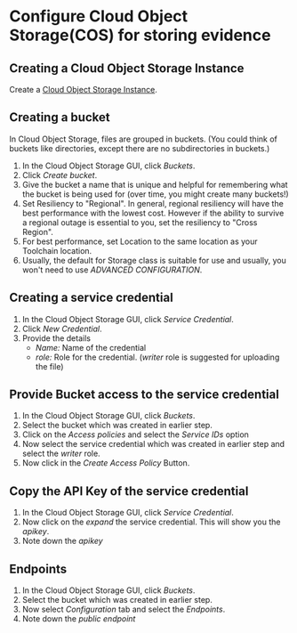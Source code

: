 # Configure Cloud Object Storage(COS) for storing evidence 

## Creating a Cloud Object Storage Instance
Create a [Cloud Object Storage Instance](https://cloud.ibm.com/catalog/services/cloud-object-storage).

## Creating a bucket
In Cloud Object Storage, files are grouped in buckets. (You could think of buckets like directories, except there are no subdirectories in buckets.) 

1. In the Cloud Object Storage GUI, click *Buckets*.
2. Click *Create bucket*.
3. Give the bucket a name that is unique and helpful for remembering what the bucket is being used for (over time, you might create many buckets!)
4. Set Resiliency to "Regional". In general, regional resiliency will have the best performance with the lowest cost. However if the ability to survive a regional outage is essential to you, set the resiliency to "Cross Region".
5. For best performance, set Location to the same location as your Toolchain location.
6. Usually, the default for Storage class is suitable for use and usually, you won't need to use *ADVANCED CONFIGURATION*.


## Creating a service credential

1. In the Cloud Object Storage GUI, click *Service Credential*.
2. Click *New Credential*.
3. Provide the details
   *  *Name:* Name of the credential
   *  *role:* Role for the credential. (*writer* role is suggested for uploading the file)

## Provide Bucket access to the service credential

1. In the Cloud Object Storage GUI, click *Buckets*.
2. Select the bucket which was created in earlier step.
3. Click on the *Access policies* and select the *Service IDs* option
4. Now select the service credential which was created in earlier step and select the *writer* role.
5. Now click in the *Create Access Policy* Button.

## Copy the API Key of the service credential

1. In the Cloud Object Storage GUI, click *Service Credential*.
2. Now click on the *expand* the service credential. This will show you the *apikey*. 
3. Note down the *apikey*

## Endpoints 

1. In the Cloud Object Storage GUI, click *Buckets*.
2. Select the bucket which was created in earlier step.
3. Now select *Configuration* tab and select the *Endpoints*.
4. Note down the *public endpoint* 
